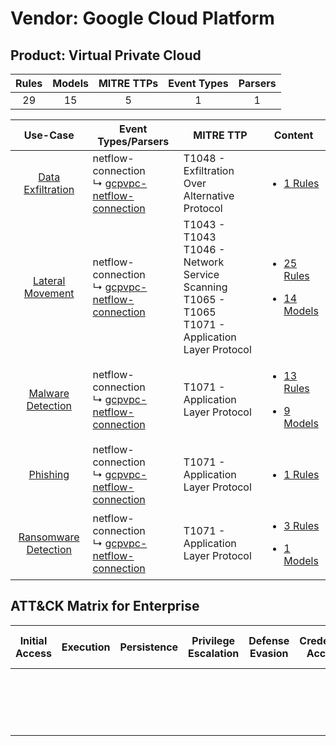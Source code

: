 Vendor: Google Cloud Platform
=============================
Product: Virtual Private Cloud
------------------------------
| Rules | Models | MITRE TTPs | Event Types | Parsers |
|:-----:|:------:|:----------:|:-----------:|:-------:|
|  29   |   15   |     5      |      1      |    1    |

|                               Use-Case                               | Event Types/Parsers                                                                                           | MITRE TTP                                                                                                    | Content                                                                                                                                     |
|:--------------------------------------------------------------------:| ------------------------------------------------------------------------------------------------------------- | ------------------------------------------------------------------------------------------------------------ | ------------------------------------------------------------------------------------------------------------------------------------------- |
|    [Data Exfiltration](../../../UseCases/uc_data_exfiltration.md)    |  netflow-connection<br> ↳ [gcpvpc-netflow-connection](Parsers/parserContent_gcpvpc-netflow-connection.md)<br> | T1048 - Exfiltration Over Alternative Protocol<br>                                                           | [<ul><li>1 Rules</li></ul>](Rules_Models/r_m_google_cloud_platform_virtual_private_cloud_Data_Exfiltration.md)                              |
|     [Lateral Movement](../../../UseCases/uc_lateral_movement.md)     |  netflow-connection<br> ↳ [gcpvpc-netflow-connection](Parsers/parserContent_gcpvpc-netflow-connection.md)<br> | T1043 - T1043<br>T1046 - Network Service Scanning<br>T1065 - T1065<br>T1071 - Application Layer Protocol<br> | [<ul><li>25 Rules</li></ul><ul><li>14 Models</li></ul>](Rules_Models/r_m_google_cloud_platform_virtual_private_cloud_Lateral_Movement.md)   |
|    [Malware Detection](../../../UseCases/uc_malware_detection.md)    |  netflow-connection<br> ↳ [gcpvpc-netflow-connection](Parsers/parserContent_gcpvpc-netflow-connection.md)<br> | T1071 - Application Layer Protocol<br>                                                                       | [<ul><li>13 Rules</li></ul><ul><li>9 Models</li></ul>](Rules_Models/r_m_google_cloud_platform_virtual_private_cloud_Malware_Detection.md)   |
|             [Phishing](../../../UseCases/uc_phishing.md)             |  netflow-connection<br> ↳ [gcpvpc-netflow-connection](Parsers/parserContent_gcpvpc-netflow-connection.md)<br> | T1071 - Application Layer Protocol<br>                                                                       | [<ul><li>1 Rules</li></ul>](Rules_Models/r_m_google_cloud_platform_virtual_private_cloud_Phishing.md)                                       |
| [Ransomware Detection](../../../UseCases/uc_ransomware_detection.md) |  netflow-connection<br> ↳ [gcpvpc-netflow-connection](Parsers/parserContent_gcpvpc-netflow-connection.md)<br> | T1071 - Application Layer Protocol<br>                                                                       | [<ul><li>3 Rules</li></ul><ul><li>1 Models</li></ul>](Rules_Models/r_m_google_cloud_platform_virtual_private_cloud_Ransomware_Detection.md) |

ATT&CK Matrix for Enterprise
----------------------------
| Initial Access | Execution | Persistence | Privilege Escalation | Defense Evasion | Credential Access | Discovery                                                                     | Lateral Movement | Collection | Command and Control                                                             | Exfiltration                                                                                | Impact |
| -------------- | --------- | ----------- | -------------------- | --------------- | ----------------- | ----------------------------------------------------------------------------- | ---------------- | ---------- | ------------------------------------------------------------------------------- | ------------------------------------------------------------------------------------------- | ------ |
|                |           |             |                      |                 |                   | [Network Service Scanning](https://attack.mitre.org/techniques/T1046)<br><br> |                  |            | [Application Layer Protocol](https://attack.mitre.org/techniques/T1071)<br><br> | [Exfiltration Over Alternative Protocol](https://attack.mitre.org/techniques/T1048)<br><br> |        |